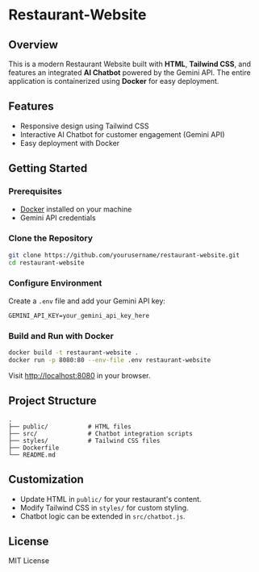 # Restaurant-Website
## Overview

This is a modern Restaurant Website built with **HTML**, **Tailwind CSS**, and features an integrated **AI Chatbot** powered by the Gemini API. The entire application is containerized using **Docker** for easy deployment.

## Features

- Responsive design using Tailwind CSS
- Interactive AI Chatbot for customer engagement (Gemini API)
- Easy deployment with Docker

## Getting Started

### Prerequisites

- [Docker](https://www.docker.com/get-started) installed on your machine
- Gemini API credentials

### Clone the Repository

```bash
git clone https://github.com/yourusername/restaurant-website.git
cd restaurant-website
```

### Configure Environment

Create a `.env` file and add your Gemini API key:

```env
GEMINI_API_KEY=your_gemini_api_key_here
```

### Build and Run with Docker

```bash
docker build -t restaurant-website .
docker run -p 8080:80 --env-file .env restaurant-website
```

Visit [http://localhost:8080](http://localhost:8080) in your browser.

## Project Structure

```
.
├── public/           # HTML files
├── src/              # Chatbot integration scripts
├── styles/           # Tailwind CSS files
├── Dockerfile
└── README.md
```

## Customization

- Update HTML in `public/` for your restaurant's content.
- Modify Tailwind CSS in `styles/` for custom styling.
- Chatbot logic can be extended in `src/chatbot.js`.

## License

MIT License
